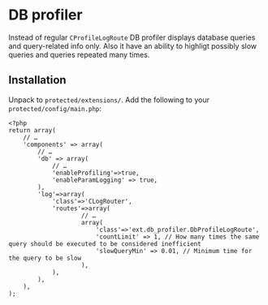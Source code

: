DB profiler
===========

Instead of regular `CProfileLogRoute` DB profiler displays database queries and
query-related info only. Also it have an ability to highligt possibly slow queries
and queries repeated many times.

Installation
------------

Unpack to `protected/extensions/`. Add the following to your `protected/config/main.php`:

~~~
<?php
return array(
	// …
	'components' => array(
		// …
		'db' => array(
			// …
			'enableProfiling'=>true,
			'enableParamLogging' => true,
		),
		'log'=>array(
			'class'=>'CLogRouter',
			'routes'=>array(
					// …
            	    array(
                	    'class'=>'ext.db_profiler.DbProfileLogRoute',
						'countLimit' => 1, // How many times the same query should be executed to be considered inefficient
						'slowQueryMin' => 0.01, // Minimum time for the query to be slow
                	),
			),
		),
	),
);
~~~